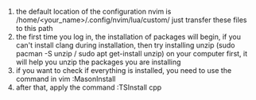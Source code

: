 1)  the default location of the configuration nvim is /home/<your_name>/.config/nvim/lua/custom/ just transfer these files to this path
2)  the first time you log in, the installation of packages will begin, if you can't install clang during installation, then try installing unzip (sudo pacman -S unzip / sudo apt get-install unzip) on your computer first, it will help you unzip the packages you are installing
3)  if you want to check if everything is installed, you need to use the command in vim :MasonInstall
4)  after that, apply the command :TSInstall cpp
